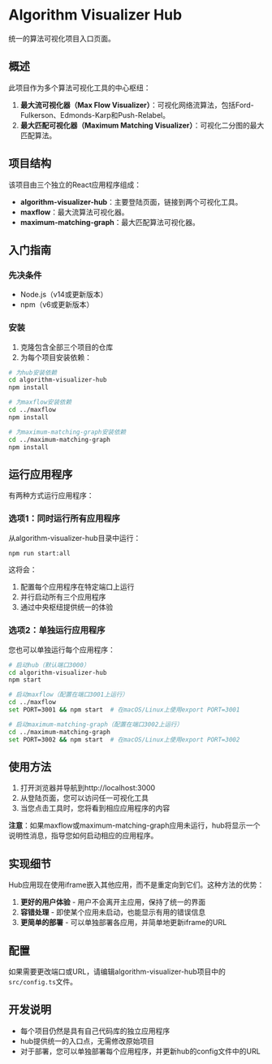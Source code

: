 # Algorithm Visualizer Hub

统一的算法可视化项目入口页面。

## 概述

此项目作为多个算法可视化工具的中心枢纽：

1. **最大流可视化器（Max Flow Visualizer）**：可视化网络流算法，包括Ford-Fulkerson、Edmonds-Karp和Push-Relabel。
2. **最大匹配可视化器（Maximum Matching Visualizer）**：可视化二分图的最大匹配算法。

## 项目结构

该项目由三个独立的React应用程序组成：

- **algorithm-visualizer-hub**：主要登陆页面，链接到两个可视化工具。
- **maxflow**：最大流算法可视化器。
- **maximum-matching-graph**：最大匹配算法可视化器。

## 入门指南

### 先决条件

- Node.js（v14或更新版本）
- npm（v6或更新版本）

### 安装

1. 克隆包含全部三个项目的仓库
2. 为每个项目安装依赖：

```bash
# 为hub安装依赖
cd algorithm-visualizer-hub
npm install

# 为maxflow安装依赖
cd ../maxflow
npm install

# 为maximum-matching-graph安装依赖
cd ../maximum-matching-graph
npm install
```

## 运行应用程序

有两种方式运行应用程序：

### 选项1：同时运行所有应用程序

从algorithm-visualizer-hub目录中运行：

```bash
npm run start:all
```

这将会：
1. 配置每个应用程序在特定端口上运行
2. 并行启动所有三个应用程序
3. 通过中央枢纽提供统一的体验

### 选项2：单独运行应用程序

您也可以单独运行每个应用程序：

```bash
# 启动hub（默认端口3000）
cd algorithm-visualizer-hub
npm start

# 启动maxflow（配置在端口3001上运行）
cd ../maxflow
set PORT=3001 && npm start  # 在macOS/Linux上使用export PORT=3001

# 启动maximum-matching-graph（配置在端口3002上运行）
cd ../maximum-matching-graph
set PORT=3002 && npm start  # 在macOS/Linux上使用export PORT=3002
```

## 使用方法

1. 打开浏览器并导航到http://localhost:3000
2. 从登陆页面，您可以访问任一可视化工具
3. 当您点击工具时，您将看到相应应用程序的内容

**注意**：如果maxflow或maximum-matching-graph应用未运行，hub将显示一个说明性消息，指导您如何启动相应的应用程序。

## 实现细节

Hub应用现在使用iframe嵌入其他应用，而不是重定向到它们。这种方法的优势：

1. **更好的用户体验** - 用户不会离开主应用，保持了统一的界面
2. **容错处理** - 即使某个应用未启动，也能显示有用的错误信息
3. **更简单的部署** - 可以单独部署各应用，并简单地更新iframe的URL

## 配置

如果需要更改端口或URL，请编辑algorithm-visualizer-hub项目中的`src/config.ts`文件。

## 开发说明

- 每个项目仍然是具有自己代码库的独立应用程序
- hub提供统一的入口点，无需修改原始项目
- 对于部署，您可以单独部署每个应用程序，并更新hub的config文件中的URL
